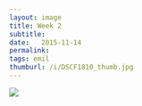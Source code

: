 ```yaml
---
layout: image
title: Week 2
subtitle: 
date:   2015-11-14
permalink: 
tags: emil
thumburl: /i/DSCF1810_thumb.jpg
---
```

![]({{site.url}}/i/DSCF1810_thumb.jpg)
